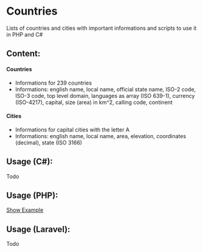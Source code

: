 # Countries
Lists of countries and cities with important informations and scripts to use it in PHP and C#

## Content:
#### Countries
- Informations for 239 countries
- Informations: english name, local name, official state name, ISO-2 code, ISO-3 code, top level domain, languages as array (ISO 639-1), currency (ISO-4217), capital, size (area) in km^2, calling code, continent

#### Cities
- Informations for capital cities with the letter A
- Informations: english name, local name, area, elevation, coordinates (decimal), state (ISO 3166)

## Usage (C#):
Todo

## Usage (PHP):
[Show Example](./src/examples/php/index.php)

## Usage (Laravel):
Todo
